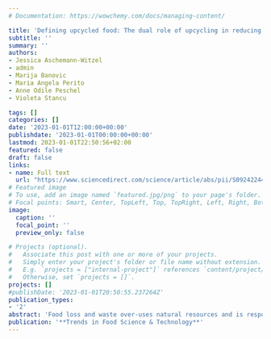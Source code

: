 ```yaml
---
# Documentation: https://wowchemy.com/docs/managing-content/

title: 'Defining upcycled food: The dual role of upcycling in reducing food loss and waste'
subtitle: ''
summary: ''
authors:
- Jessica Aschemann-Witzel 
- admin 
- Marija Banovic 
- Maria Angela Perito 
- Anne Odile Peschel 
- Violeta Stancu

tags: []
categories: []
date: '2023-01-01T12:00:00+00:00'
publishdate: '2023-01-01T00:00:00+00:00'
lastmod: 2023-01-01T22:50:56+02:00
featured: false
draft: false
links: 
- name: Full text
  url: "https://www.sciencedirect.com/science/article/abs/pii/S0924224423000018"
# Featured image
# To use, add an image named `featured.jpg/png` to your page's folder.
# Focal points: Smart, Center, TopLeft, Top, TopRight, Left, Right, BottomLeft, Bottom, BottomRight.
image:
  caption: ''
  focal_point: ''
  preview_only: false

# Projects (optional).
#   Associate this post with one or more of your projects.
#   Simply enter your project's folder or file name without extension.
#   E.g. `projects = ["internal-project"]` references `content/project/deep-learning/index.md`.
#   Otherwise, set `projects = []`.
projects: []
#publishDate: '2023-01-01T20:50:55.237264Z'
publication_types: 
- '2'
abstract: 'Food loss and waste over-uses natural resources and is responsible for a considerable share of greenhouse gas (GHG) emissions. Moreover, increasing food prices and growing food insecurity internationally make instances of food wastage appear even more irresponsible and showcase the inefficiencies of the current food system. A new concept in the toolbox for fighting food loss and waste is upcycling – value enhancing use of ingredients otherwise wasted – that leads to upcycled food. However, not all products currently called ‘upcycled food’ live up to the resource-saving and value-adding promise entailed in the idea of ‘upcycling’, and products markedly differ in how ‘radical’ the upcycling is from a consumer perspective. Scope and approach: To shed light on this, we introduce a two-folded definition that hinges on current consumer edibility perception and has a view to changing consumer perception; We show that there are two types of upcycled food which each have a distinct role and contribution to preserving natural resources - one is avoiding resources are wasted that have gone into food production, thus constituting upcycled foods through alternative use, the other is diversifying and broadening the food resource base, thus constituting upcycled foods through novel use. We provide examples of these upcycled food types and highlight potential boundaries from a sustainable development goal perspective. Key findings and conclusions: Mainstreaming the idea of upcycling in food systems has huge potential for improving circularity in the food system. Untapping this potential needs collaboration across the whole value chain and taking a food system perspective, such as when being well-aware of the boundaries arising from the dynamic nature of the topic and the interdependencies.'
publication: '**Trends in Food Science & Technology**'
---
```

